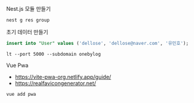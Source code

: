 Nest.js 모듈 만들기

```shell
nest g res group
```

초기 데이터 만들기

```sql
insert into "User" values ('dellose', 'dellose@naver.com', '유민호');
```

```shell
lt --port 5000 --subdomain onebylog
```

Vue Pwa

- https://vite-pwa-org.netlify.app/guide/
- https://realfavicongenerator.net/

```shell
vue add pwa
```

